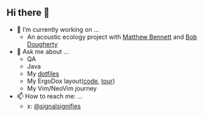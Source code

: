 ## Hi there 👋
- 🔭 I’m currently working on ...
  - An acoustic ecology project with [Matthew Bennett](https://soundandsensory.com/) and [Bob Dougherty](https://web.stanford.edu/~bobd/cgi-bin/)
- 💬 Ask me about ...
  - QA
  - Java
  - My [dotfiles](../../../dotfiles)
  - My ErgoDox layout([code](../../../oryx-with-custom-qmk), [tour](https://configure.zsa.io/embed/ergodox-ez-st/layouts/ndVrG/latest/0))
  - My Vim/NeoVim journey
- 📫 How to reach me: ...
  - x: [@signalsignifies](https://x.com/signalsignifies)
